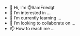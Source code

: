 - 👋 Hi, I’m @SamFriedgt
- 👀 I’m interested in ...
- 🌱 I’m currently learning ...
- 💞️ I’m looking to collaborate on ...
- 📫 How to reach me ...

<!---
SamFriedgt/SamFriedgt is a ✨ special ✨ repository because its `README.md` (this file) appears on your GitHub profile.
You can click the Preview link to take a look at your changes.
--->
